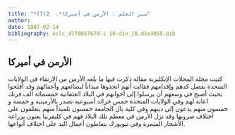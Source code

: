 ```yaml
---
title: "*سير العلم : الأرمن في أميركا*.  2(7)"
author: 
date: 1907-02-14
bibliography: oclc_4770057679-i_19-div_10.d1e3055.bib
---
```




##  الأرمن في أميركا 


 كتبت  مجلة المجلات  الإنكليزية مقالة ذكرت قيها ما بلغه الأرمن من الارتقاء في الولايات المتحدة بفضل كدهم وإقدامهم فقالت أنهم اتخذوها ميداناً لبضائعهم وأعمالهم وقد أفلحوا بحيث أصبح في وسعهم أن يرسلوا إلى أخوانهم في البلاد العثمانية  خمسمائة  ألف  فرنك اعانة لهم وفي الولايات المتحدة  خمس  جرائد أسبوعية تصدر بالأرمينية و  خمسة  و  خمسون  منهم يدعون إلى دينهم وفي كلية بال الجامعة  خمسون  تلميذاً منهم يتعلمون على اختلاف   ضروبها وقد نزل الأرمن في معظم تلك البلاد فهم في كليفرنيا يعنون بزراعة الأشجار المثمرة وفي نيويورك يتعاطون أعمال اليد على اختلاف أنواعها. 

